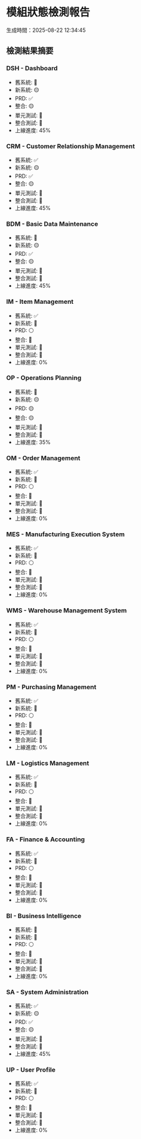 
# 模組狀態檢測報告
生成時間：2025-08-22 12:34:45

## 檢測結果摘要

### DSH - Dashboard
- 舊系統: 🔴
- 新系統: 🟡
- PRD: ✅
- 整合: 🟡
- 單元測試: 🔴
- 整合測試: 🔴
- 上線進度: 45%

### CRM - Customer Relationship Management
- 舊系統: ✅
- 新系統: 🟡
- PRD: ✅
- 整合: 🟡
- 單元測試: 🔴
- 整合測試: 🔴
- 上線進度: 45%

### BDM - Basic Data Maintenance
- 舊系統: 🔴
- 新系統: 🟡
- PRD: ✅
- 整合: 🟡
- 單元測試: 🔴
- 整合測試: 🔴
- 上線進度: 45%

### IM - Item Management
- 舊系統: ✅
- 新系統: 🔴
- PRD: ⚪
- 整合: 🔴
- 單元測試: 🔴
- 整合測試: 🔴
- 上線進度: 0%

### OP - Operations Planning
- 舊系統: 🔴
- 新系統: 🟡
- PRD: 🟡
- 整合: 🟡
- 單元測試: 🔴
- 整合測試: 🔴
- 上線進度: 35%

### OM - Order Management
- 舊系統: ✅
- 新系統: 🔴
- PRD: ⚪
- 整合: 🔴
- 單元測試: 🔴
- 整合測試: 🔴
- 上線進度: 0%

### MES - Manufacturing Execution System
- 舊系統: ✅
- 新系統: 🔴
- PRD: ⚪
- 整合: 🔴
- 單元測試: 🔴
- 整合測試: 🔴
- 上線進度: 0%

### WMS - Warehouse Management System
- 舊系統: ✅
- 新系統: 🔴
- PRD: ⚪
- 整合: 🔴
- 單元測試: 🔴
- 整合測試: 🔴
- 上線進度: 0%

### PM - Purchasing Management
- 舊系統: ✅
- 新系統: 🔴
- PRD: ⚪
- 整合: 🔴
- 單元測試: 🔴
- 整合測試: 🔴
- 上線進度: 0%

### LM - Logistics Management
- 舊系統: ✅
- 新系統: 🔴
- PRD: ⚪
- 整合: 🔴
- 單元測試: 🔴
- 整合測試: 🔴
- 上線進度: 0%

### FA - Finance & Accounting
- 舊系統: ✅
- 新系統: 🔴
- PRD: ⚪
- 整合: 🔴
- 單元測試: 🔴
- 整合測試: 🔴
- 上線進度: 0%

### BI - Business Intelligence
- 舊系統: 🔴
- 新系統: 🔴
- PRD: ⚪
- 整合: 🔴
- 單元測試: 🔴
- 整合測試: 🔴
- 上線進度: 0%

### SA - System Administration
- 舊系統: ✅
- 新系統: 🟡
- PRD: ✅
- 整合: 🟡
- 單元測試: 🔴
- 整合測試: 🔴
- 上線進度: 45%

### UP - User Profile
- 舊系統: ✅
- 新系統: 🔴
- PRD: ⚪
- 整合: 🔴
- 單元測試: 🔴
- 整合測試: 🔴
- 上線進度: 0%
